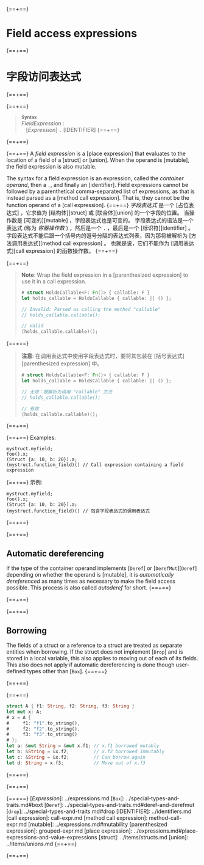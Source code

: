 {==+==}
# Field access expressions
{==+==}
# 字段访问表达式
{==+==}


{==+==}
> **<sup>Syntax</sup>**\
> _FieldExpression_ :\
> &nbsp;&nbsp; [_Expression_] `.` [IDENTIFIER]
{==+==}

{==+==}


{==+==}
A *field expression* is a [place expression] that evaluates to the location of a field of a [struct] or [union].
When the operand is [mutable], the field expression is also mutable.

The syntax for a field expression is an expression, called the *container operand*, then a `.`, and finally an [identifier].
Field expressions cannot be followed by a parenthetical comma-separated list of expressions, as that is instead parsed as a [method call expression].
That is, they cannot be the function operand of a [call expression].
{==+==}
*字段表达式* 是一个 [占位表达式] ，它求值为 [结构体][struct] 或 [联合体][union] 的一个字段的位置。
当操作数是 [可变的][mutable] ，字段表达式也是可变的。
字段表达式的语法是一个表达式 (称为 *容器操作数* ) ，然后是一个 `.` ，最后是一个 [标识符][identifier] 。
字段表达式不能后跟一个括号内的逗号分隔的表达式列表，因为那将被解析为 [方法调用表达式][method call expression] 。
也就是说，它们不能作为 [调用表达式][call expression] 的函数操作数。
{==+==}


{==+==}
> **Note**: Wrap the field expression in a [parenthesized expression] to use it in a call expression.
>
> ```rust
> # struct HoldsCallable<F: Fn()> { callable: F }
> let holds_callable = HoldsCallable { callable: || () };
>
> // Invalid: Parsed as calling the method "callable"
> // holds_callable.callable();
>
> // Valid
> (holds_callable.callable)();
> ```
{==+==}
> **注意**: 在调用表达式中使用字段表达式时，要将其包装在 [括号表达式][parenthesized expression] 中。
> 
> ```rust
> # struct HoldsCallable<F: Fn()> { callable: F }
> let holds_callable = HoldsCallable { callable: || () };
>
> // 无效：被解析为调用 "callable" 方法
> // holds_callable.callable();
> 
> // 有效
> (holds_callable.callable)();
> ```
{==+==}


{==+==}
Examples:

<!-- ignore: needs lots of support code -->
```rust,ignore
mystruct.myfield;
foo().x;
(Struct {a: 10, b: 20}).a;
(mystruct.function_field)() // Call expression containing a field expression
```
{==+==}
示例:

<!-- ignore: needs lots of support code -->
```rust,ignore
mystruct.myfield;
foo().x;
(Struct {a: 10, b: 20}).a;
(mystruct.function_field)() // 包含字段表达式的调用表达式
```
{==+==}


{==+==}
## Automatic dereferencing

If the type of the container operand implements [`Deref`] or [`DerefMut`][`Deref`] depending on whether the operand is [mutable], it is *automatically dereferenced* as many times as necessary to make the field access possible.
This process is also called *autoderef* for short.
{==+==}

{==+==}


{==+==}
## Borrowing

The fields of a struct or a reference to a struct are treated as separate entities when borrowing.
If the struct does not implement [`Drop`] and is stored in a local variable, this also applies to moving out of each of its fields.
This also does not apply if automatic dereferencing is done though user-defined types other than [`Box`].
{==+==}

{==+==}


{==+==}
```rust
struct A { f1: String, f2: String, f3: String }
let mut x: A;
# x = A {
#     f1: "f1".to_string(),
#     f2: "f2".to_string(),
#     f3: "f3".to_string()
# };
let a: &mut String = &mut x.f1; // x.f1 borrowed mutably
let b: &String = &x.f2;         // x.f2 borrowed immutably
let c: &String = &x.f2;         // Can borrow again
let d: String = x.f3;           // Move out of x.f3
```
{==+==}

{==+==}


{==+==}
[_Expression_]: ../expressions.md
[`Box`]: ../special-types-and-traits.md#boxt
[`Deref`]: ../special-types-and-traits.md#deref-and-derefmut
[`drop`]: ../special-types-and-traits.md#drop
[IDENTIFIER]: ../identifiers.md
[call expression]: call-expr.md
[method call expression]: method-call-expr.md
[mutable]: ../expressions.md#mutability
[parenthesized expression]: grouped-expr.md
[place expression]: ../expressions.md#place-expressions-and-value-expressions
[struct]: ../items/structs.md
[union]: ../items/unions.md
{==+==}

{==+==}